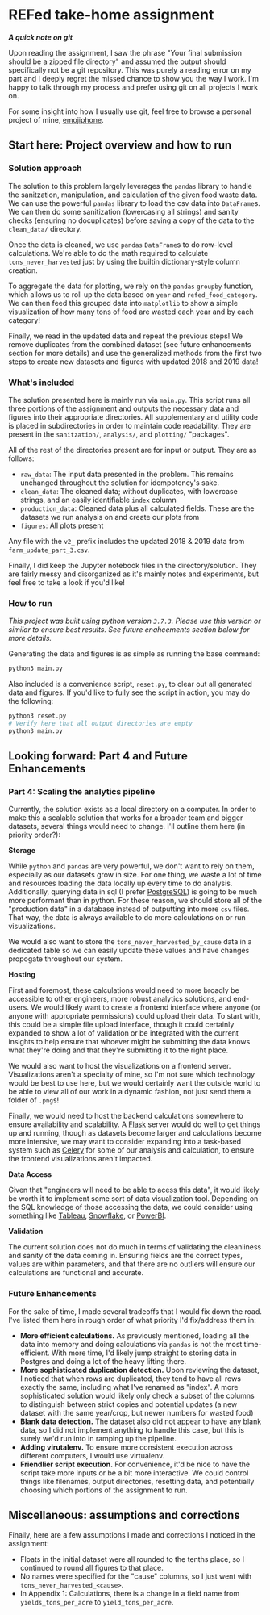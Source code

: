# REFed take-home assignment

***A quick note on git***

Upon reading the assignment, I saw the phrase "Your final submission should be a zipped file directory" and assumed the output should specifically not be a git repository. This was purely a reading error on my part and I deeply regret the missed chance to show you the way I work. I'm happy to talk through my process and prefer using git on all projects I work on.

For some insight into how I usually use git, feel free to browse a personal project of mine, [emojiphone](https://github.com/bromeostasis/emojiphone).

## Start here: Project overview and how to run

### Solution approach

The solution to this problem largely leverages the `pandas` library to handle the sanitzation, manipulation, and calculation of the given food waste data. We can use the powerful `pandas` library to load the csv data into `DataFrame`s. We can then do some sanitization (lowercasing all strings) and sanity checks (ensuring no docuplicates) before saving a copy of the data to the `clean_data/` directory.

Once the data is cleaned, we use `pandas` `DataFrame`s to do row-level calculations. We're able to do the math required to calculate `tons_never_harvested` just by using the builtin dictionary-style column creation.

To aggregate the data for plotting, we rely on the `pandas` `groupby` function, which allows us to roll up the data based on `year` and `refed_food_category`. We can then feed this grouped data into `matplotlib` to show a simple visualization of how many tons of food are wasted each year and by each category!

Finally, we read in the updated data and repeat the previous steps! We remove duplicates from the combined dataset (see future enhancements section for more details) and use the generalized methods from the first two steps to create new datasets and figures with updated 2018 and 2019 data!

### What's included

The solution presented here is mainly run via `main.py`. This script runs all three portions of the assignment and outputs the necessary data and figures into their appropriate directories. All supplementary and utility code is placed in subdirectories in order to maintain code readability. They are present in the `sanitzation/`, `analysis/`, and `plotting/` "packages".

All of the rest of the directories present are for input or output. They are as follows:

* `raw_data`: The input data presented in the problem. This remains unchanged throughout the solution for idempotency's sake.
* `clean_data`: The cleaned data; without duplicates, with lowercase strings, and an easily identifiable `index` column
* `production_data`: Cleaned data plus all calculated fields. These are the datasets we run analysis on and create our plots from
* `figures`: All plots present

Any file with the `v2_` prefix includes the updated 2018 & 2019 data from `farm_update_part_3.csv`.

Finally, I did keep the Jupyter notebook files in the directory/solution. They are fairly messy and disorganized as it's mainly notes and experiments, but feel free to take a look if you'd like!

### How to run

*This project was built using python version `3.7.3`. Please use this version or similar to ensure best results. See future enahcements section below for more details.*

Generating the data and figures is as simple as running the base command:

```python
python3 main.py
```
Also included is a convenience script, `reset.py`, to clear out all generated data and figures. If you'd like to fully see the script in action, you may do the following:
```python
python3 reset.py
# Verify here that all output directories are empty
python3 main.py
```

## Looking forward: Part 4 and Future Enhancements
### Part 4: Scaling the analytics pipeline
Currently, the solution exists as a local directory on a computer. In order to make this a scalable solution that works for a broader team and bigger datasets, several things would need to change. I'll outline them here (in priority order?):

**Storage**

While `python` and `pandas` are very powerful, we don't want to rely on them, especially as our datasets grow in size. For one thing, we waste a lot of time and resources loading the data locally up every time to do analysis. Additionally, querying data in sql (I prefer [PostgreSQL](https://www.postgresql.org/)) is going to be much more performant than in python. For these reason, we should store all of the "production data" in a database instead of outputting into more `csv` files. That way, the data is always available to do more calculations on or run visualizations.

We would also want to store the `tons_never_harvested_by_cause` data in a dedicated table so we can easily update these values and have changes propogate throughout our system.

**Hosting**

First and foremost, these calculations would need to more broadly be accessible to other engineers, more robust analytics solutions, and end-users. We would likely want to create a frontend interface where anyone (or anyone with appropriate permissions) could upload their data. To start with, this could be a simple file upload interface, though it could certainly expanded to show a lot of validation or be integrated with the current insights to help ensure that whoever might be submitting the data knows what they're doing and that they're submitting it to the right place.

We would also want to host the visualizations on a frontend server. Visualizations aren't a specialty of mine, so I'm not sure which technology would be best to use here, but we would certainly want the outside world to be able to view all of our work in a dynamic fashion, not just send them a folder of `.png`s!

Finally, we would need to host the backend calculations somewhere to ensure availability and scalability. A [Flask](https://flask.palletsprojects.com/en/2.2.x/) server would do well to get things up and running, though as datasets become larger and calculations become more intensive, we may want to consider expanding into a task-based system such as [Celery](https://docs.celeryq.dev/en/stable/getting-started/introduction.html) for some of our analysis and calculation, to ensure the frontend visualizations aren't impacted.

**Data Access**

Given that "engineers will need to be able to acess this data", it would likely be worth it to implement some sort of data visualization tool. Depending on the SQL knowledge of those accessing the data, we could consider using something like [Tableau](https://www.tableau.com/), [Snowflake](https://www.snowflake.com/en/), or [PowerBI](https://powerbi.microsoft.com/en-us/).

**Validation**

The current solution does not do much in terms of validating the cleanliness and sanity of the data coming in. Ensuring fields are the correct types, values are within parameters, and that there are no outliers will ensure our calculations are functional and accurate.

### Future Enhancements

For the sake of time, I made several tradeoffs that I would fix down the road. I've listed them here in rough order of what priority I'd fix/address them in:

* **More efficient calculations.** As previously mentioned, loading all the data into memory and doing calculations via `pandas` is not the most time-efficient. With more time, I'd likely jump straight to storing data in Postgres and doing a lot of the heavy lifting there.
* **More sophisticated duplication detection.** Upon reviewing the dataset, I noticed that when rows are duplicated, they tend to have all rows exactly the same, including what I've renamed as "index". A more sophisticated solution would likely only check a subset of the columns to distinguish between strict copies and potential updates (a new dataset with the same year/crop, but newer numbers for wasted food)
* **Blank data detection.** The dataset also did not appear to have any blank data, so I did not implement anything to handle this case, but this is surely we'd run into in ramping up the pipeline.
* **Adding virutalenv.** To ensure more consistent execution across different computers, I would use virtualenv.
* **Friendlier script execution.** For convenience, it'd be nice to have the script take more inputs or be a bit more interactive. We could control things like filenames, output directories, resetting data, and potentially choosing which portions of the assignment to run.

## Miscellaneous: assumptions and corrections

Finally, here are a few assumptions I made and corrections I noticed in the assignment:

* Floats in the initial dataset were all rounded to the tenths place, so I continued to round all figures to that place.
* No names were specified for the "cause" columns, so I just went with `tons_never_harvested_<cause>`.
* In Appendix 1: Calculations, there is a change in a field name from `yields_tons_per_acre` to `yield_tons_per_acre`.


